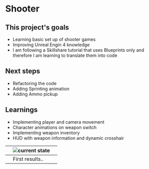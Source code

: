 # Shooter

## This project's goals
- Learning basic set up of shooter games
- Improving Unreal Engin 4 knowledge
- I am following a Skillshare tutorial that uses Blueprints only and therefore I am learning to translate them into code 

## Next steps
- Refactoring the code
- Adding Sprinting animation
- Adding Ammo pickup

## Learnings
- Implementing player and camera movement
- Character animations on weapon switch
- Implementing weapon inventory
- HUD with weapon information and dynamic crosshair

| |![current state](Images/shooter.gif) | |
|-- |-- |--|
| | First results..||

